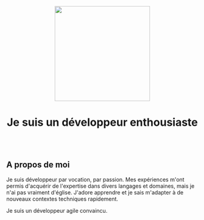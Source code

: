<!---
path: home
rank: 1
title: A propos de moi
category: Accueil
shortDescription: Présentation
withSummary: false
withLinks: false
tags:
  - accueil
--->

<p align="center">
  <img style="height: 250px" src="/assets/files/home/happy-oim.png">
</p>
<h1 style="text-align: center; font-weight: bold">
Je suis un développeur enthousiaste
</h1>
<br><br>

## A propos de moi

Je suis développeur par vocation, par passion. Mes expériences m'ont permis d'acquérir de l'expertise dans divers langages et domaines, mais je n'ai pas vraiment d'église. J'adore apprendre et je sais m'adapter à de nouveaux contextes techniques rapidement. 

Je suis un développeur agile convaincu. 
